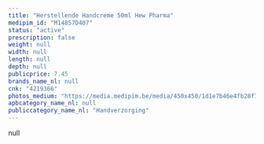 ```yaml
---
title: "Herstellende Handcreme 50ml Hew Pharma"
medipim_id: "M14857D407"
status: "active"
prescription: false
weight: null
width: null
length: null
depth: null
publicprice: 7.45
brands_name_nl: null
cnk: "4219366"
photos_medium: "https://media.medipim.be/media/450x450/1d1e7b46e4fb28f7779fa8ea9f1f8189.jpg"
apbcategory_name_nl: null
publiccategory_name_nl: "Handverzorging"
---
```

null
